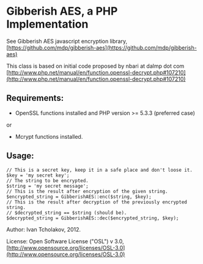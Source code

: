 
Gibberish AES, a PHP Implementation
===================================

See Gibberish AES javascript encryption library, [https://github.com/mdp/gibberish-aes](https://github.com/mdp/gibberish-aes)

This class is based on initial code proposed by nbari at dalmp dot com
[http://www.php.net/manual/en/function.openssl-decrypt.php#107210](http://www.php.net/manual/en/function.openssl-decrypt.php#107210)

Requirements:
-----------------------------------

- OpenSSL functions installed and PHP version >= 5.3.3 (preferred case)

or

- Mcrypt functions installed. 

Usage:
-----------------------------------

    // This is a secret key, keep it in a safe place and don't loose it.
    $key = 'my secret key';
    // The string to be encrypted.
    $string = 'my secret message';
    // This is the result after encryption of the given string.
    $encrypted_string = GibberishAES::enc($string, $key);
    // This is the result after decryption of the previously encrypted string.
    // $decrypted_string == $string (should be).
    $decrypted_string = GibberishAES::dec($encrypted_string, $key);

Author: Ivan Tcholakov, 2012.

License: Open Software License ("OSL") v 3.0, [http://www.opensource.org/licenses/OSL-3.0](http://www.opensource.org/licenses/OSL-3.0)

